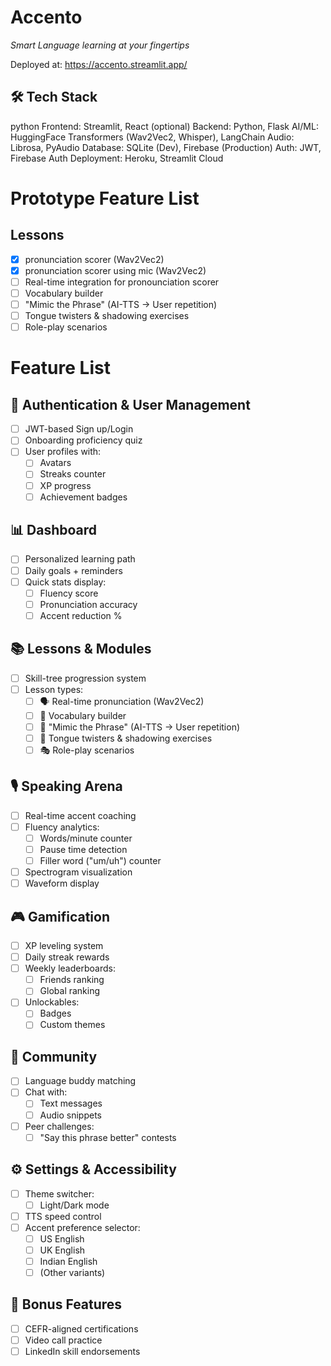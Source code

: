 # Accento
_Smart Language learning at your fingertips_

Deployed at: https://accento.streamlit.app/

## 🛠️ Tech Stack
python
Frontend:    Streamlit, React (optional)
Backend:     Python, Flask
AI/ML:       HuggingFace Transformers (Wav2Vec2, Whisper), LangChain
Audio:       Librosa, PyAudio
Database:    SQLite (Dev), Firebase (Production)
Auth:        JWT, Firebase Auth
Deployment:  Heroku, Streamlit Cloud

# Prototype Feature List
## Lessons
  - [x]  pronunciation scorer (Wav2Vec2)
  - [x]  pronunciation scorer using mic (Wav2Vec2)
  - [ ]  Real-time integration for pronounciation scorer
  - [ ]  Vocabulary builder
  - [ ]  "Mimic the Phrase" (AI-TTS → User repetition)
  - [ ]  Tongue twisters & shadowing exercises
  - [ ]  Role-play scenarios

# Feature List

## 🔐 Authentication & User Management
- [ ] JWT-based Sign up/Login
- [ ] Onboarding proficiency quiz
- [ ] User profiles with:
  - [ ] Avatars
  - [ ] Streaks counter
  - [ ] XP progress
  - [ ] Achievement badges

## 📊 Dashboard
- [ ] Personalized learning path
- [ ] Daily goals + reminders
- [ ] Quick stats display:
  - [ ] Fluency score
  - [ ] Pronunciation accuracy
  - [ ] Accent reduction %

## 📚 Lessons & Modules
- [ ] Skill-tree progression system
- [ ] Lesson types:
  - [ ] 🗣 Real-time pronunciation (Wav2Vec2)
  - [ ] 🧠 Vocabulary builder
  - [ ] 🎤 "Mimic the Phrase" (AI-TTS → User repetition)
  - [ ] 📖 Tongue twisters & shadowing exercises
  - [ ] 🎭 Role-play scenarios

## 🎙️ Speaking Arena
- [ ] Real-time accent coaching
- [ ] Fluency analytics:
  - [ ] Words/minute counter
  - [ ] Pause time detection
  - [ ] Filler word ("um/uh") counter
- [ ] Spectrogram visualization
- [ ] Waveform display

## 🎮 Gamification
- [ ] XP leveling system
- [ ] Daily streak rewards
- [ ] Weekly leaderboards:
  - [ ] Friends ranking
  - [ ] Global ranking
- [ ] Unlockables:
  - [ ] Badges
  - [ ] Custom themes

## 🤝 Community
- [ ] Language buddy matching
- [ ] Chat with:
  - [ ] Text messages
  - [ ] Audio snippets
- [ ] Peer challenges:
  - [ ] "Say this phrase better" contests

## ⚙️ Settings & Accessibility
- [ ] Theme switcher:
  - [ ] Light/Dark mode
- [ ] TTS speed control
- [ ] Accent preference selector:
  - [ ] US English
  - [ ] UK English
  - [ ] Indian English
  - [ ] (Other variants)

## 🌟 Bonus Features
- [ ] CEFR-aligned certifications
- [ ] Video call practice
- [ ] LinkedIn skill endorsements
